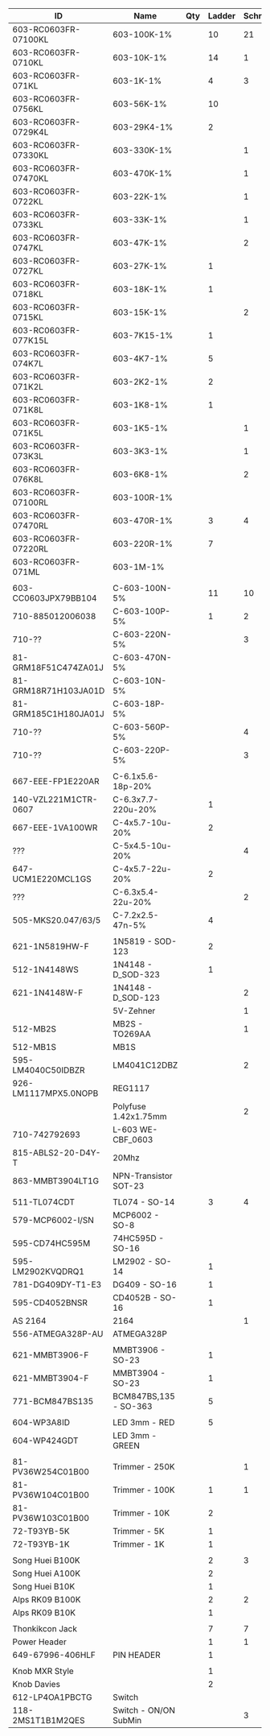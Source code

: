 |ID                   |Name                  | Qty |Ladder|Schräg|uGrids|Plaits|
|---------------------|----------------------|-----|------|------|------|------|
|603-RC0603FR-07100KL | 603-100K-1%          |     |   10 |   21 |   26 |      |
|603-RC0603FR-0710KL  | 603-10K-1%           |     |   14 |    1 |    4 |      | 
|603-RC0603FR-071KL   | 603-1K-1%            |     |    4 |    3 |    6 |      |
|603-RC0603FR-0756KL  | 603-56K-1%           |     |   10 |      |      |      |    
|603-RC0603FR-0729K4L | 603-29K4-1%          |     |    2 |      |      |      |
|603-RC0603FR-07330KL | 603-330K-1%          |     |      |    1 |      |      |
|603-RC0603FR-07470KL | 603-470K-1%          |     |      |    1 |      |      |
|603-RC0603FR-0722KL  | 603-22K-1%           |     |      |    1 |      |      |
|603-RC0603FR-0733KL  | 603-33K-1%           |     |      |    1 |      |      |
|603-RC0603FR-0747KL  | 603-47K-1%           |     |      |    2 |      |      |
|603-RC0603FR-0727KL  | 603-27K-1%           |     |    1 |      |      |      |
|603-RC0603FR-0718KL  | 603-18K-1%           |     |    1 |      |      |      |
|603-RC0603FR-0715KL  | 603-15K-1%           |     |      |    2 |      |      |
|603-RC0603FR-077K15L | 603-7K15-1%          |     |    1 |      |      |      |
|603-RC0603FR-074K7L  | 603-4K7-1%           |     |    5 |      |      |      |
|603-RC0603FR-071K2L  | 603-2K2-1%           |     |    2 |      |      |      |
|603-RC0603FR-071K8L  | 603-1K8-1%           |     |    1 |      |      |      |
|603-RC0603FR-071K5L  | 603-1K5-1%           |     |      |    1 |      |      |
|603-RC0603FR-073K3L  | 603-3K3-1%           |     |      |    1 |      |      |
|603-RC0603FR-076K8L  | 603-6K8-1%           |     |      |    2 |      |      |
|603-RC0603FR-07100RL | 603-100R-1%          |     |      |      |    4 |      |
|603-RC0603FR-07470RL | 603-470R-1%          |     |    3 |    4 |      |      |
|603-RC0603FR-07220RL | 603-220R-1%          |     |    7 |      |      |      |
|603-RC0603FR-071ML   | 603-1M-1%            |     |      |      |    1 |      |
|                     |                      |     |      |      |      |      |
|603-CC0603JPX79BB104 | C-603-100N-5%        |     |   11 |   10 |    8 |      |
|710-885012006038     | C-603-100P-5%        |     |    1 |    2 |      |      |
|710-??               | C-603-220N-5%        |     |      |    3 |      |      |
|81-GRM18F51C474ZA01J | C-603-470N-5%        |     |      |      |    1 |      |
|81-GRM18R71H103JA01D | C-603-10N-5%         |     |      |      |    1 |      |
|81-GRM185C1H180JA01J | C-603-18P-5%         |     |      |      |    1 |      |
|710-??               | C-603-560P-5%        |     |      |    4 |      |      |
|710-??               | C-603-220P-5%        |     |      |    3 |      |      |
|                     |                      |     |      |      |      |      |
|667-EEE-FP1E220AR    | C-6.1x5.6-18p-20%    |     |      |      |    2 |      |
|140-VZL221M1CTR-0607 | C-6.3x7.7-220u-20%   |     |    1 |      |      |      |
|667-EEE-1VA100WR     | C-4x5.7-10u-20%      |     |    2 |      |      |      |
|???                  | C-5x4.5-10u-20%      |     |      |    4 |      |      |
|647-UCM1E220MCL1GS   | C-4x5.7-22u-20%      |     |    2 |      |      |      |
|???                  | C-6.3x5.4-22u-20%    |     |      |    2 |      |      |
|505-MKS20.047/63/5   | C-7.2x2.5-47n-5%     |     |    4 |      |      |      |
|                     |                      |     |      |      |      |      |
|621-1N5819HW-F       | 1N5819 - SOD-123     |     |    2 |      |      |      |
|512-1N4148WS         | 1N4148 - D_SOD-323   |     |    1 |      |      |      |
|621-1N4148W-F        | 1N4148 - D_SOD-123   |     |      |    2 |      |      |
|                     | 5V-Zehner            |     |      |    1 |      |      |
| 512-MB2S            | MB2S - TO269AA       |     |      |    1 |      |      |
| 512-MB1S            | MB1S                 |     |      |      |    1 |      |
|595-LM4040C50IDBZR   | LM4041C12DBZ         |     |      |    2 |    1 |      |
|926-LM1117MPX5.0NOPB | REG1117              |     |      |      |    1 |      |
|                     | Polyfuse 1.42x1.75mm |     |      |    2 |      |      |
|710-742792693        | L-603 WE-CBF_0603    |     |      |      |    1 |      |
|815-ABLS2-20-D4Y-T   | 20Mhz                |     |      |      |    1 |      |
|863-MMBT3904LT1G     | NPN-Transistor SOT-23|     |      |      |    2 |      |
|                     |                      |     |      |      |      |      |
|511-TL074CDT         | TL074 - SO-14        |     |    3 |    4 |      |      |
|579-MCP6002-I/SN     | MCP6002 - SO-8       |     |      |      |    3 |      |
|595-CD74HC595M       | 74HC595D - SO-16     |     |      |      |    1 |      |
|595-LM2902KVQDRQ1    | LM2902 - SO-14       |     |    1 |      |      |      |
|781-DG409DY-T1-E3    | DG409  - SO-16       |     |    1 |      |      |      |
|595-CD4052BNSR       | CD4052B - SO-16      |     |    1 |      |      |      |
|AS 2164              | 2164                 |     |      |    1 |      |      |
|556-ATMEGA328P-AU    | ATMEGA328P           |     |      |      |    1 |      |
|                     |                      |     |      |      |      |      |
|621-MMBT3906-F       | MMBT3906 - SO-23     |     |    1 |      |      |      |
|621-MMBT3904-F       | MMBT3904 - SO-23     |     |    1 |      |      |      |
|771-BCM847BS135      | BCM847BS,135 - SO-363|     |    5 |      |      |      |
|                     |                      |     |      |      |      |      | 
|604-WP3A8ID          | LED 3mm - RED        |     |    5 |      |      |      |
|604-WP424GDT         | LED 3mm - GREEN      |     |      |      |    3 |      |
|                     |                      |     |      |      |      |      |
|81-PV36W254C01B00    | Trimmer - 250K       |     |      |    1 |      |      |
|81-PV36W104C01B00    | Trimmer - 100K       |     |    1 |    1 |      |      |
|81-PV36W103C01B00    | Trimmer - 10K        |     |    2 |      |      |      |
|72-T93YB-5K          | Trimmer - 5K         |     |    1 |      |      |      |
|72-T93YB-1K          | Trimmer - 1K         |     |    1 |      |      |      |
|                     |                      |     |      |      |      |      |
| Song Huei B100K     |                      |     |    2 |    3 |      |      |
| Song Huei A100K     |                      |     |    2 |      |      |      |
| Song Huei B10K      |                      |     |    1 |      |    7 |      |
| Alps RK09 B100K     |                      |     |    2 |    2 |      |      |
| Alps RK09 B10K      |                      |     |    1 |      |      |      |
|                     |                      |     |      |      |      |      |
| Thonkikcon Jack     |                      |     |    7 |    7 |   12 |      |
| Power Header        |                      |     |    1 |    1 |      |      |
| 649-67996-406HLF    |  PIN HEADER          |     |    1 |      |    2 |      |
|                     |                      |     |      |      |      |      |
| Knob MXR Style      |                      |     |    1 |      |      |      |
| Knob Davies         |                      |     |    2 |      |      |      |
|612-LP4OA1PBCTG      | Switch               |     |      |      |    1 |      |
|118-2MS1T1B1M2QES    | Switch - ON/ON SubMin|     |      |    3 |      |      |
